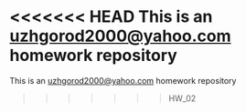 <<<<<<< HEAD
This is an uzhgorod2000@yahoo.com homework repository
=======
This is an uzhgorod2000@yahoo.com homework repository
>>>>>>> HW_02
